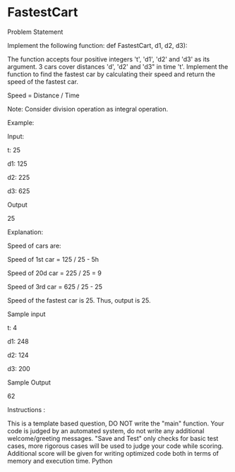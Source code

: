 # FastestCart
Problem Statement

Implement the following function: def FastestCart, d1, d2, d3):

The function accepts four positive integers 't', 'd1', 'd2' and 'd3' as its argument. 3 cars cover distances 'd', 'd2' and 'd3" in time 't'. Implement the function to find the fastest car by calculating their speed and return the speed of the fastest car.


Speed = Distance / Time

Note: Consider division operation as integral operation.

Example:

Input: 

t: 25

d1: 125

d2: 225

d3: 625

Output

25

Explanation:

Speed of cars are:

﻿﻿Speed of 1st car = 125 / 25 - 5h
  
﻿﻿Speed of 20d car = 225 / 25 = 9
  
﻿﻿Speed of 3rd car = 625 / 25 - 25
  
Speed of the fastest car is 25. Thus, output is 25.

Sample input

t: 4

d1: 248

d2: 124

d3: 200

Sample Output

62

Instructions :

﻿﻿This is a template based question, DO NOT write the "main" function.
﻿﻿Your code is judged by an automated system, do not write any additional welcome/greeting messages.
﻿﻿"Save and Test" only checks for basic test cases, more rigorous cases will be used to judge your code while scoring.
﻿﻿Additional score will be given for writing optimized code both in terms of memory and execution time. Python
